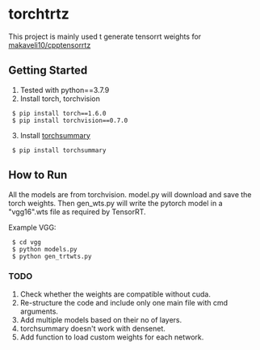 # torchtrtz

This project is mainly used t generate tensorrt weights for [makaveli10/cpptensorrtz](https://github.com/makaveli10/cpptensorrtz)


## Getting Started
1. Tested with python==3.7.9
2. Install torch, torchvision
```
 $ pip install torch==1.6.0
 $ pip install torchvision==0.7.0
```
3. Install [torchsummary](https://github.com/sksq96/pytorch-summary)
```
 $ pip install torchsummary
```

## How to Run
All the models are from torchvision.
model.py will download and save the torch weights. Then gen_wts.py will write the
pytorch model in a "vgg16".wts file as required by TensorRT.

Example VGG:
```
 $ cd vgg
 $ python models.py
 $ python gen_trtwts.py
```


### TODO
1. Check whether the weights are compatible without cuda.
2. Re-structure the code and include only one main file with cmd arguments.
3. Add multiple models based on their no of layers.
4. torchsummary doesn't work with densenet.
5. Add function to load custom weights for each network. 